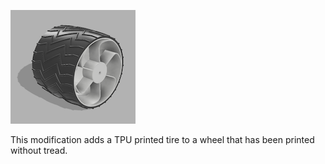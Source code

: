  ![Tire and Wheel](/Images/Wheel.png?raw=true "Tire and Wheel")
 <p>
This modification adds a TPU printed tire to a wheel that has been printed without tread.

 </p>
 
